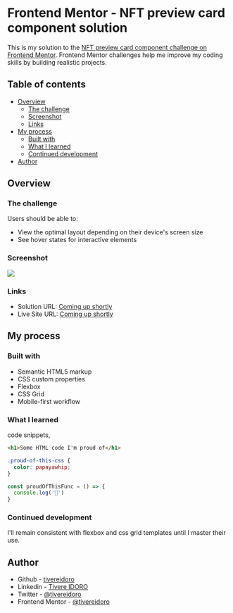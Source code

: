 # Frontend Mentor - NFT preview card component solution

This is my solution to the [NFT preview card component challenge on Frontend Mentor](https://www.frontendmentor.io/challenges/nft-preview-card-component-SbdUL_w0U). Frontend Mentor challenges help me improve my coding skills by building realistic projects. 


## Table of contents

- [Overview](#overview)
  - [The challenge](#the-challenge)
  - [Screenshot](#screenshot)
  - [Links](#links)
- [My process](#my-process)
  - [Built with](#built-with)
  - [What I learned](#what-i-learned)
  - [Continued development](#continued-development)
- [Author](#author)


## Overview

### The challenge

Users should be able to:

- View the optimal layout depending on their device's screen size
- See hover states for interactive elements


### Screenshot

![](./screenshot.jpg)


### Links

- Solution URL: [Coming up shortly](https://your-solution-url.com)
- Live Site URL: [Coming up shortly](https://your-live-site-url.com)


## My process

### Built with

- Semantic HTML5 markup
- CSS custom properties
- Flexbox
- CSS Grid
- Mobile-first workflow


### What I learned

code snippets,

```html
<h1>Some HTML code I'm proud of</h1>
```
```css
.proud-of-this-css {
  color: papayawhip;
}
```
```js
const proudOfThisFunc = () => {
  console.log('🎉')
}
```


### Continued development

I'll remain consistent with flexbox and css grid templates until I master their use.


## Author

- Github - [tivereidoro](https://www.github.com/tivereidoro)
- Linkedin - [Tivere IDORO](https://www.linkedin.com/in/tivereidoro)
- Twitter - [@tivereidoro](https://www.twitter.com/tivereidoro)
- Frontend Mentor - [@tivereidoro](https://www.frontendmentor.io/profile/tivereidoro)

##
##